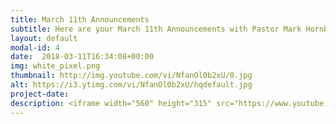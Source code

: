 ```yaml
---
title: March 11th Announcements
subtitle: Here are your March 11th Announcements with Pastor Mark Hornback and Richie Runnells
layout: default
modal-id: 4 
date:  2018-03-11T16:34:08+00:00
img: white_pixel.png
thumbnail: http://img.youtube.com/vi/NfanOl0b2xU/0.jpg
alt: https://i3.ytimg.com/vi/NfanOl0b2xU/hqdefault.jpg
project-date: 
description: <iframe width="560" height="315" src="https://www.youtube.com/embed/NfanOl0b2xU" frameborder="0" allowfullscreen></iframe> 
---
```

